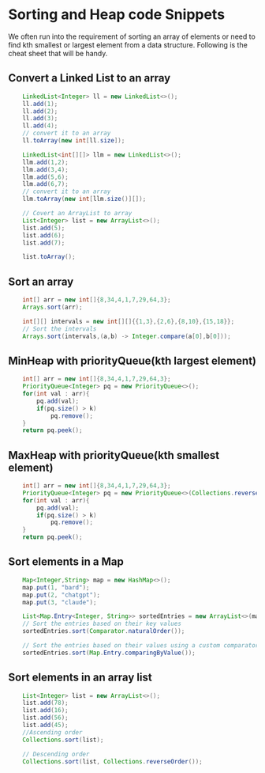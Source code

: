 # Sorting and Heap code Snippets
We often run into the requirement of sorting an array of elements or need to find kth smallest or largest element from a data structure. Following is the cheat sheet that will be handy.

## Convert a Linked List to an array

```java
    LinkedList<Integer> ll = new LinkedList<>();
    ll.add(1);
    ll.add(2);
    ll.add(3);
    ll.add(4);
    // convert it to an array
    ll.toArray(new int[ll.size]);

    LinkedList<int[][]> llm = new LinkedList<>();
    llm.add(1,2);
    llm.add(3,4);
    llm.add(5,6);
    llm.add(6,7);
    // convert it to an array
    llm.toArray(new int[llm.size()][]);

    // Covert an ArrayList to array
    List<Integer> list = new ArrayList<>();
    list.add(5);
    list.add(6);
    list.add(7);

    list.toArray();
```

## Sort an array

```java
    int[] arr = new int[]{8,34,4,1,7,29,64,3};
    Arrays.sort(arr);

    int[][] intervals = new int[][]{{1,3},{2,6},{8,10},{15,18}};
    // Sort the intervals 
    Arrays.sort(intervals,(a,b) -> Integer.compare(a[0],b[0]));
```

## MinHeap with priorityQueue(kth largest element)

```java
    int[] arr = new int[]{8,34,4,1,7,29,64,3};
    PriorityQueue<Integer> pq = new PriorityQueue<>();
    for(int val : arr){
        pq.add(val);
        if(pq.size() > k)
            pq.remove();
    }
    return pq.peek();
```

## MaxHeap with priorityQueue(kth smallest element)

```java
    int[] arr = new int[]{8,34,4,1,7,29,64,3};
    PriorityQueue<Integer> pq = new PriorityQueue<>(Collections.reverseOrder());
    for(int val : arr){
        pq.add(val);
        if(pq.size() > k)
            pq.remove();
    }
    return pq.peek();
```

## Sort elements in a Map

```java
    Map<Integer,String> map = new HashMap<>();
    map.put(1, "bard");
    map.put(2, "chatgpt");
    map.put(3, "claude");

    List<Map.Entry<Integer, String>> sortedEntries = new ArrayList<>(map.entrySet());
    // Sort the entries based on their key values
    sortedEntries.sort(Comparator.naturalOrder());

    // Sort the entries based on their values using a custom comparator
    sortedEntries.sort(Map.Entry.comparingByValue());
```

## Sort elements in an array list
```java
    List<Integer> list = new ArrayList<>();
    list.add(78);
    list.add(16);
    list.add(56);
    list.add(45);
    //Ascending order
    Collections.sort(list);

    // Descending order
    Collections.sort(list, Collections.reverseOrder());
```